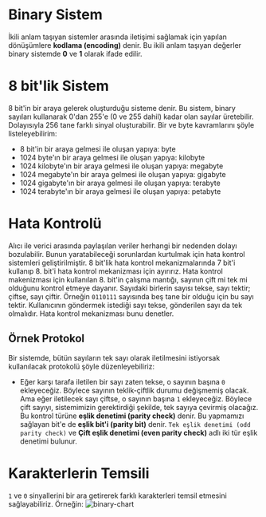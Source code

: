 ﻿# Binary Sistem
İkili anlam taşıyan sistemler arasında iletişimi sağlamak için yapılan dönüşümlere **kodlama (encoding)** denir. Bu ikili anlam taşıyan değerler binary sistemde **0** ve **1** olarak ifade edilir.

# 8 bit'lik Sistem
8 bit'in bir araya gelerek oluşturduğu sisteme denir. Bu sistem, binary sayıları kullanarak 0'dan 255'e (0 ve 255 dahil) kadar olan sayılar üretebilir. Dolayısıyla 256 tane farklı sinyal oluşturabilir. Bir ve byte kavramlarını şöyle listeleyebilirim:
- 8 bit'in bir araya gelmesi ile oluşan yapıya: byte
- 1024 byte'ın bir araya gelmesi ile oluşan yapıya: kilobyte
- 1024 kilobyte'ın bir araya gelmesi ile oluşan yapıya: megabyte
- 1024 megabyte'ın bir araya gelmesi ile oluşan yapıya: gigabyte
- 1024 gigabyte'ın bir araya gelmesi ile oluşan yapıya: terabyte
- 1024 terabyte'ın bir araya gelmesi ile oluşan yapıya: petabyte

# Hata Kontrolü
Alıcı ile verici arasında paylaşılan veriler herhangi bir nedenden dolayı bozulabilir. Bunun yaratabileceği sorunlardan kurtulmak için hata kontrol sistemleri geliştirilmiştir. 8 bit'lik hata kontrol mekanizmalarında 7 bit'i kullanıp 8. bit'i hata kontrol mekanizması için ayırırız. Hata kontrol makenizması için kullanılan 8. bit'in çalışma mantığı, sayının çift mi tek mi olduğunu kontrol etmeye dayanır. Sayıdaki birlerin sayısı tekse, sayı tektir; çiftse, sayı çiftir. Örneğin `0110111` sayısında beş tane bir olduğu için bu sayı tektir. Kullanıcının göndermek istediği sayı tekse, gönderilen sayı da tek olmalıdır. Hata kontrol mekanizması bunu denetler.

## Örnek Protokol
Bir sistemde, bütün sayıların tek sayı olarak iletilmesini istiyorsak kullanılacak protokolü şöyle düzenleyebiliriz:
- Eğer karşı tarafa iletilen bir sayı zaten tekse, o sayının başına `0` ekleyeceğiz. Böylece sayının teklik-çiftlik durumu değişmemiş olacak. Ama eğer iletilecek sayı çiftse, o sayının başına `1` ekleyeceğiz. Böylece çift sayıyı, sistemimizin gerektirdiği şekilde, tek sayıya çevirmiş olacağız. Bu kontrol türüne **eşlik denetimi (parity check)** denir. Bu yapmamızı sağlayan bit'e de **eşlik bit'i (parity bit)** denir. `Tek eşlik denetimi (odd parity check)` ve **Çift eşlik denetimi (even parity check)** adlı iki tür eşlik denetimi bulunur.

# Karakterlerin Temsili
`1` ve `0` sinyallerini bir ara getirerek farklı karakterleri temsil etmesini sağlayabiliriz. Örneğin:
<img src="https://i.ibb.co/6XhWqFb/binary-chart.png" alt="binary-chart" border="0">

